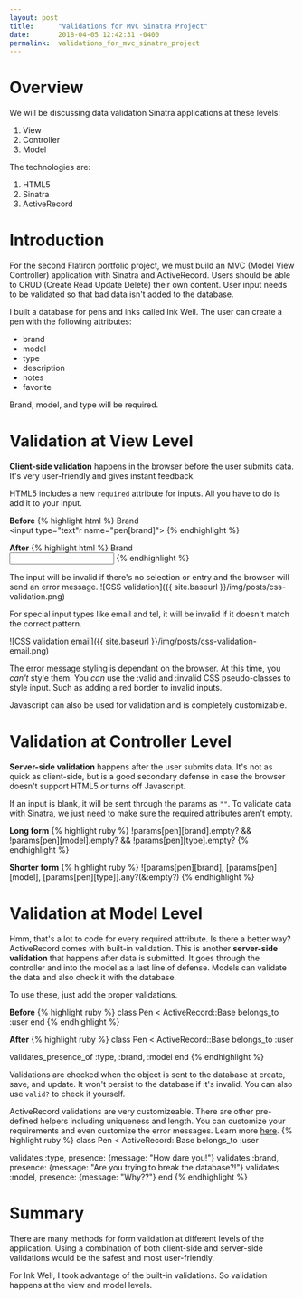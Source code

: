 ```yaml
---
layout: post
title:      "Validations for MVC Sinatra Project"
date:       2018-04-05 12:42:31 -0400
permalink:  validations_for_mvc_sinatra_project
---
```


<!--more-->

# Overview
We will be discussing data validation Sinatra applications at these levels:
1. View 
2. Controller
3. Model

The technologies are:
1. HTML5
2. Sinatra
3. ActiveRecord

# Introduction
For the second Flatiron portfolio project, we must build  an MVC (Model View Controller) application with Sinatra and ActiveRecord. Users should be able to CRUD (Create Read Update Delete) their own content. User input needs to be validated so that bad data isn't added to the database.

I built a database for pens and inks called Ink Well. The user can create a pen with the following attributes:
* brand
* model
* type
* description
* notes
* favorite

Brand, model, and type will be required.

# Validation at View Level
**Client-side validation** happens in the browser before the user submits data. It's very user-friendly and gives instant feedback.

HTML5 includes a new `required` attribute for inputs. All you have to do is add it to your input.

**Before**
{% highlight html %}
<label for="brand">Brand</label><br>
<input type="text"r name="pen[brand]">
{% endhighlight %}
	
**After**
{% highlight html %}
<label for="brand">Brand</label><br>
<input type="text" name="pen[brand]" required>
{% endhighlight %}

The input will be invalid if there's no selection or entry and the browser will send an error message. 
![CSS validation]({{ site.baseurl }}/img/posts/css-validation.png)

For special input types like email and tel, it will be invalid if it doesn't match the correct pattern.

![CSS validation email]({{ site.baseurl }}/img/posts/css-validation-email.png)

The error message styling is dependant on the browser. At this time, you *can't* style them. You *can*  use the  :valid and :invalid CSS pseudo-classes to style input. Such as adding a red border to invalid inputs.

Javascript can also be used for validation and is completely customizable.

# Validation at Controller Level

**Server-side validation** happens after the user submits data. It's not as quick as client-side, but is a good secondary defense in case the browser doesn't support HTML5 or turns off Javascript.

If an input is blank, it will be sent through the params as `""`. To validate data with Sinatra, we just need to make sure the required attributes aren't empty. 

**Long form**
{% highlight ruby %}
!params[pen][brand].empty? && !params[pen][model].empty? && !params[pen][type].empty?
{% endhighlight %}

**Shorter form**
{% highlight ruby %}
![params[pen][brand], [params[pen][model], [params[pen][type]].any?(&:empty?)
{% endhighlight %}

# Validation at Model Level
Hmm, that's a lot to code for every required attribute. Is there a better way? ActiveRecord comes with built-in validation. This is another **server-side validation** that happens after data is submitted. It goes through the controller and into the model as a last line of defense.  Models can validate the data and also check it with the database.

To use these, just add the proper validations.

**Before**
{% highlight ruby %}
class Pen < ActiveRecord::Base
  belongs_to :user
end
{% endhighlight %}	

**After**
{% highlight ruby %}
class Pen < ActiveRecord::Base
  belongs_to :user

  validates_presence_of :type, :brand, :model
end
  {% endhighlight %}

Validations are checked when the object is sent to the database at create, save, and update. It won't persist to the database if it's invalid. You can also use `valid?` to check it yourself.

ActiveRecord validations are very customizeable. There are other pre-defined helpers including uniqueness and length. You can customize your requirements and even customize the error messages. Learn more [here](http://guides.rubyonrails.org/active_record_validations.html#when-does-validation-happen-questionmark).
{% highlight ruby %}
class Pen < ActiveRecord::Base
  belongs_to :user

  validates :type, presence: {message: "How dare you!"}
  validates :brand, presence: {message: "Are you trying to break the database?!"}
  validates :model, presence: {message: "Why??"}
end
{% endhighlight %}

# Summary
There are many methods for form validation at different levels of the application. Using a combination of both client-side and server-side validations would be the safest and most user-friendly. 

For Ink Well, I took advantage of the built-in validations.  So validation happens at the view and model levels.





